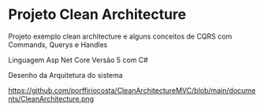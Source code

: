 # Projeto Clean Architecture

Projeto exemplo clean architecture e alguns conceitos de CQRS com Commands, Querys e Handles

Linguagem Asp Net Core Versão 5 com C#

Desenho da Arquitetura do sistema

https://github.com/porffiriocosta/CleanArchitectureMVC/blob/main/documents/CleanArchitecture.png

